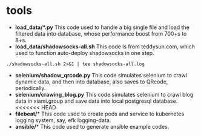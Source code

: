# tools

- **load_data/*.py**
This code used to handle a big single file and load the filtered data into database, whose performance boost from 700+s to 8+s.
- **load_data/shadowsocks-all.sh**
This code is from teddysun.com, which used to function auto-deploy shadowsocks in one step.
```
./shadowsocks-all.sh 2>&1 | tee shadowsocks-all.log
```
- **selenium/shadow_qrcode.py**
This code simulates selenium to crawl dynamic data, and then into database, also saves to QRcode, periodically.
- **selenium/crawing_blog.py**
This code simulates selenium to crawl blog data in xiami.group and save data into local postgresql database.
<<<<<<< HEAD
- **filebeat/***
This code used to create pods and service to kubernetes logging system, say, efk logging-data.
- **ansible/***
This code used to generate ansible example codes.
